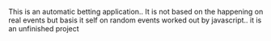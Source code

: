 This is an automatic betting application.. It is not based on the happening on real events but basis it self on random events worked out by javascript..
it is an unfinished project
